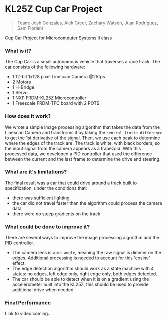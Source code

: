 # KL25Z Cup Car Project
> Team: Josh Gonzales, Alek Greer, Zachary Watson, Juan Rodriguez, Sam Floriani

Cup Car Project for Microcomputer Systems II class

### What is it?
The Cup Car is a small autonomous vehicle that traverses a race track. The car consists of the following hardware:

+ 1 12-bit 1x128 pixel Linescan Camera @25fps
+ 2 Motors
+ 1 H-Bridge
+ 1 Servo
+ 1 NXP FRDM-KL25Z Microcontroller
+ 1 Freescale FRDM-TFC board with 2 POTS

### How does it work?
We wrote a simple image processing algorithm that takes the data from the Linescan Camera and transforms it by taking the `central finite difference` to get the 1st derivative of the signal. Then, we use each peak to determine where the edges of the track are. The track is white, with black borders, so the input signal from the camera appears as a trapezoid. With this processed data, we developed a PID controller that used the difference between the current and the last frame to determine the drive and steering.

### What are it's limitations?
The final result was a car that could drive around a track built to specification, under the conditions that:
+ there was sufficient lighting
+ the car did not travel faster than the algorithm could process the camera data
+ there were no steep gradients on the track

### What could be done to improve it?
There are several ways to improve the image processing algorithm and the PID controller.
+ The camera lens is `wide-angle`, meaning the raw signal is dimmer on the edges. Additional processing is needed to account for this 'cosine' effect.
+ The edge detection algorithm should work as a state machine with 4 states: no edges, left edge only, right edge only, both edges detected.
+ The car should be able to detect when it is on a gradient using the accelerometer built into the KL25Z, this should be used to provide additional drive when needed

### Final Performance
Link to video coming...
